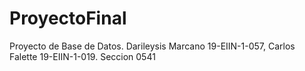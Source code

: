 # ProyectoFinal
Proyecto de Base de Datos. Darileysis Marcano 19-EIIN-1-057, Carlos Falette 19-EIIN-1-019. Seccion 0541

